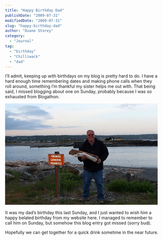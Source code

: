 ```yaml
---
title: "Happy Birthday Dad"
publishDate: "2009-07-31"
modifiedDate: "2009-07-31"
slug: "happy-birthday-dad"
author: "Duane Storey"
category:
  - "Journal"
tag:
  - "birthday"
  - "Chilliwack"
  - "dad"
---
```


I’ll admit, keeping up with birthdays on my blog is pretty hard to do. I have a hard enough time remembering dates and making phone calls when they roll around, something I’m thankful my sister helps me out with. That being said, I missed blogging about one on Sunday, probably because I was so exhausted from Blogathon.

[![Dad](_images/happy-birthday-dad-1.jpg)](http://www.flickr.com/photos/duanestorey/151402425/)

 It was my dad’s birthday this last Sunday, and I just wanted to wish him a happy belated birthday from my website here. I managed to remember to call him on Sunday, but somehow this blog entry got missed (sorry bud).

Hopefully we can get together for a quick drink sometime in the near future.